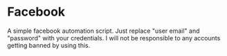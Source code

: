 # Facebook
 
A simple facebook automation script. Just replace "user email" and "password" with your credentials. I will not be responsible to any accounts getting banned by using this.